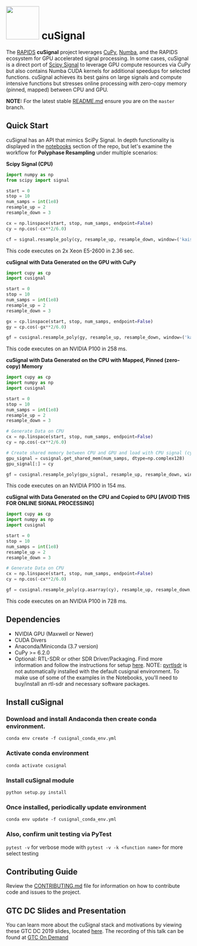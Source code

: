 # <div align="left"><img src="https://rapids.ai/assets/images/rapids_logo.png" width="90px"/>&nbsp;cuSignal</div>

The [RAPIDS](https://rapids.ai) **cuSignal** project leverages [CuPy](https://github.com/cupy/cupy), [Numba](https://github.com/numba/numba), and the RAPIDS ecosystem for GPU accelerated signal processing. In some cases, cuSignal is a direct port of [Scipy Signal](https://github.com/scipy/scipy/tree/master/scipy/signal) to leverage GPU compute resources via CuPy but also contains Numba CUDA kernels for additional speedups for selected functions. cuSignal achieves its best gains on large signals and compute intensive functions but stresses online processing with zero-copy memory (pinned, mapped) between CPU and GPU.

**NOTE:** For the latest stable [README.md](https://github.com/rapidsai/cusignal/blob/master/README.md) ensure you are on the `master` branch.

## Quick Start
cuSignal has an API that mimics SciPy Signal. In depth functionality is displayed in the [notebooks](https://github.com/rapidsai/cusignal/blob/master/notebooks) section of the repo, but let's examine the workflow for **Polyphase Resampling** under multiple scenarios:

**Scipy Signal (CPU)**
```python
import numpy as np
from scipy import signal

start = 0
stop = 10
num_samps = int(1e8)
resample_up = 2
resample_down = 3

cx = np.linspace(start, stop, num_samps, endpoint=False) 
cy = np.cos(-cx**2/6.0)

cf = signal.resample_poly(cy, resample_up, resample_down, window=('kaiser', 0.5))
```
This code executes on 2x Xeon E5-2600 in 2.36 sec.

**cuSignal with Data Generated on the GPU with CuPy**
```python
import cupy as cp
import cusignal

start = 0
stop = 10
num_samps = int(1e8)
resample_up = 2
resample_down = 3

gx = cp.linspace(start, stop, num_samps, endpoint=False) 
gy = cp.cos(-gx**2/6.0)

gf = cusignal.resample_poly(gy, resample_up, resample_down, window=('kaiser', 0.5))
```
This code executes on an NVIDIA P100 in 258 ms.

**cuSignal with Data Generated on the CPU with Mapped, Pinned (zero-copy) Memory**
```python
import cupy as cp
import numpy as np
import cusignal

start = 0
stop = 10
num_samps = int(1e8)
resample_up = 2
resample_down = 3

# Generate Data on CPU
cx = np.linspace(start, stop, num_samps, endpoint=False) 
cy = np.cos(-cx**2/6.0)

# Create shared memory between CPU and GPU and load with CPU signal (cy)
gpu_signal = cusignal.get_shared_mem(num_samps, dtype=np.complex128)
gpu_signal[:] = cy

gf = cusignal.resample_poly(gpu_signal, resample_up, resample_down, window=('kaiser', 0.5))
```
This code executes on an NVIDIA P100 in 154 ms.

**cuSignal with Data Generated on the CPU and Copied to GPU [AVOID THIS FOR ONLINE SIGNAL PROCESSING]**
```python
import cupy as cp
import numpy as np
import cusignal

start = 0
stop = 10
num_samps = int(1e8)
resample_up = 2
resample_down = 3

# Generate Data on CPU
cx = np.linspace(start, stop, num_samps, endpoint=False) 
cy = np.cos(-cx**2/6.0)

gf = cusignal.resample_poly(cp.asarray(cy), resample_up, resample_down, window=('kaiser', 0.5))
```
This code executes on an NVIDIA P100 in 728 ms.

## Dependencies
* NVIDIA GPU (Maxwell or Newer)
* CUDA Divers
* Anaconda/Miniconda (3.7 version)
* CuPy >= 6.2.0
* Optional: RTL-SDR or other SDR Driver/Packaging. Find more information and follow the instructions for setup [here](https://github.com/osmocom/rtl-sdr). NOTE: [pyrtlsdr](https://github.com/roger-/pyrtlsdr) is not automatically installed with the default cusignal environment. To make use of some of the examples in the Notebooks, you'll need to buy/install an rtl-sdr and necessary software packages.

## Install cuSignal

### Download and install Andaconda then create conda environment. 
`conda env create -f cusignal_conda_env.yml`

### Activate conda environment

`conda activate cusignal`

### Install cuSignal module

`python setup.py install`

### Once installed, periodically update environment

`conda env update -f cusignal_conda_env.yml`

### Also, confirm unit testing via PyTest

`pytest -v` for verbose mode with `pytest -v -k <function name>` for more select testing

## Contributing Guide

Review the [CONTRIBUTING.md](https://github.com/rapidsai/cusignal/blob/master/CONTRIBUTING.md) file for information on how to contribute code and issues to the project.

## GTC DC Slides and Presentation
You can learn more about the cuSignal stack and motivations by viewing these GTC DC 2019 slides, located [here](https://drive.google.com/open?id=1rDNJVIHvCpFfNEDB9Gau5MzCN8G77lkH). The recording of this talk can be found at [GTC On Demand](https://on-demand.gputechconf.com/gtcdc/2019/video/dc91165-cusignal-gpu-acceleration-of-scipy-signal/)

